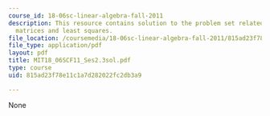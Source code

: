 ```yaml
---
course_id: 18-06sc-linear-algebra-fall-2011
description: This resource contains solution to the problem set related to projection
  matrices and least squares.
file_location: /coursemedia/18-06sc-linear-algebra-fall-2011/815ad23f78e11c1a7d282022fc2db3a9_MIT18_06SCF11_Ses2.3sol.pdf
file_type: application/pdf
layout: pdf
title: MIT18_06SCF11_Ses2.3sol.pdf
type: course
uid: 815ad23f78e11c1a7d282022fc2db3a9

---
```

None